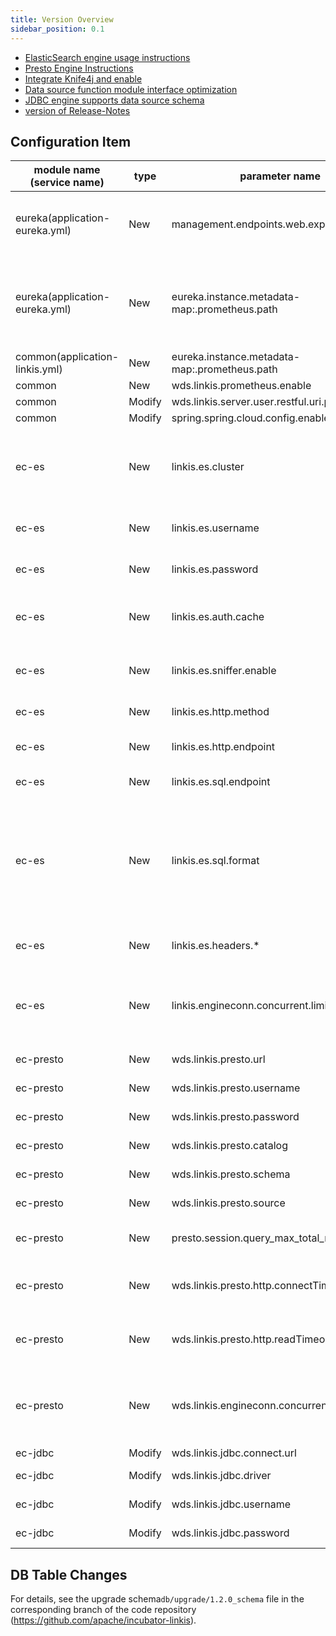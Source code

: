 ```yaml
---
title: Version Overview
sidebar_position: 0.1
---
```


- [ElasticSearch engine usage instructions](/engine-usage/elasticsearch.md)
- [Presto Engine Instructions](/engine-usage/presto.md)
- [Integrate Knife4j and enable](/deployment/involve-knife4j-into-linkis)
- [Data source function module interface optimization](/api/http/linkis-ps-publicservice-api/metadataquery-api.md)
- [JDBC engine supports data source schema](/docs/engine-usage/jdbc.md)
- [version of Release-Notes](/download/release-notes-1.2.0)


## Configuration Item

| module name (service name) | type | parameter name | default value | description |
| ----------- | ----- | -------------------------------------------------------- | ---------------- | ------------------------------------------------------- |
|eureka(application-eureka.yml) | New | management.endpoints.web.exposure.include|refresh,info,health,metrics | The endpoint exposure range for Spring Boot Actuator|
|eureka(application-eureka.yml) | New |eureka.instance.metadata-map:.prometheus.path| ${prometheus.path:/actuator/prometheus} | Prometheus monitoring endpoint for microservices registered in Eureka metadata|
|common(application-linkis.yml) | New | eureka.instance.metadata-map:.prometheus.path|${prometheus.path:${prometheus.endpoint}} | ditto|
|common | New |wds.linkis.prometheus.enable | false| |
|common | Modify | wds.linkis.server.user.restful.uri.pass.auth | /api/rest_j/v1/actuator/prometheus| |
|common | Modify | spring.spring.cloud.config.enabled | false | |
|ec-es | New  | linkis.es.cluster        			| 127.0.0.1:9200    | ElasticSearch cluster，Separate multiple nodes using commas  |
|ec-es | New  | linkis.es.username       			| None     			| ElasticSearch cluster username                 |
|ec-es | New  | linkis.es.password       			| None       			| ElasticSearch cluster password                   |
|ec-es | New  | linkis.es.auth.cache     			| false       		| Whether the client is cache authenticated                       |
|ec-es | New  | linkis.es.sniffer.enable 			| false          	| Whether Sniffer is enabled on the client                   |
|ec-es | New  | linkis.es.http.method    			| GET               | request method                                |
|ec-es | New  | linkis.es.http.endpoint  			| /_search          | the Endpoint in JSON Script                 |
|ec-es | New  | linkis.es.sql.endpoint   			| /_sql             | the Endpoint in SQL                |
|ec-es | New  | linkis.es.sql.format     			| {"query":"%s"} 	| the template of SQL script call , %s replaced with SQL as the body of the request request ElasticSearch cluster |
|ec-es | New  | linkis.es.headers.* 	            | None 				| Client Headers configuration |
|ec-es | New  | linkis.engineconn.concurrent.limit | 100				| Maximum engine concurrency of ElasticSearch cluster |
|ec-presto | New  | wds.linkis.presto.url                  | http://127.0.0.1:8080 | Presto cluster connection                             | 
|ec-presto | New  | wds.linkis.presto.username             | default               | Presto cluster username                           | 
|ec-presto | New  | wds.linkis.presto.password             | None                    | Presto cluster password                             |
|ec-presto | New  | wds.linkis.presto.catalog              | system                |Catalog for queries                             | 
|ec-presto | New  | wds.linkis.presto.schema               | None                    |Query Schema                               | 
|ec-presto | New  | wds.linkis.presto.source               | global                | source used by the query                           |
|ec-presto | New  | presto.session.query_max_total_memory  | 8GB                   | query uses maximum memory                         | 
|ec-presto | New  | wds.linkis.presto.http.connectTimeout  | 60                    | Presto client connect timeout (unit: seconds) |
|ec-presto | New  | wds.linkis.presto.http.readTimeout     | 60                    | Presto client read timeout (unit: seconds)    |
|ec-presto | New  | wds.linkis.engineconn.concurrent.limit | 100                   | The maximum number of concurrent Presto engines                      | 
|ec-jdbc | Modify  | wds.linkis.jdbc.connect.url            | jdbc:mysql://127.0.0.1:3306/test	|	jdbc conn url				|
|ec-jdbc | Modify  | wds.linkis.jdbc.driver            		| com.mysql.jdbc.Driver			  	|	jdbc conn driver			|
|ec-jdbc | Modify  | wds.linkis.jdbc.username            	| None								|	jdbc conn username			|
|ec-jdbc | Modify  | wds.linkis.jdbc.password            	| None								|	jdbc conn password			|

## DB Table Changes
For details, see the upgrade schema`db/upgrade/1.2.0_schema` file in the corresponding branch of the code repository (https://github.com/apache/incubator-linkis).